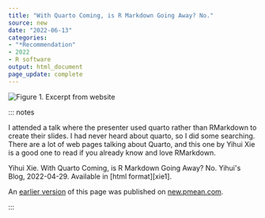 ```yaml
---
title: "With Quarto Coming, is R Markdown Going Away? No."
source: new
date: "2022-06-13"
categories:
- "*Recommendation"
- 2022
- R software
output: html_document
page_update: complete
---
```


![Figure 1. Excerpt from website](http://www.pmean.com/new-images/22/with-quarto-coming-01.png)

::: notes

I attended a talk where the presenter used quarto rather than RMarkdown to create their slides. I had never heard about quarto, so I did some searching. There are a lot of web pages talking about Quarto, and this one by Yihui Xie is a good one to read if you already know and love RMarkdown.

Yihui Xie. With Quarto Coming, is R Markdown Going Away? No. Yihui's Blog, 2022-04-29. Available in [html format][xie1].


An [earlier version][sim2] of this page was published on [new.pmean.com][sim1].

[sim1]: http://new.pmean.com
[sim2]: http://new.pmean.com/with-quarto-coming/

:::
